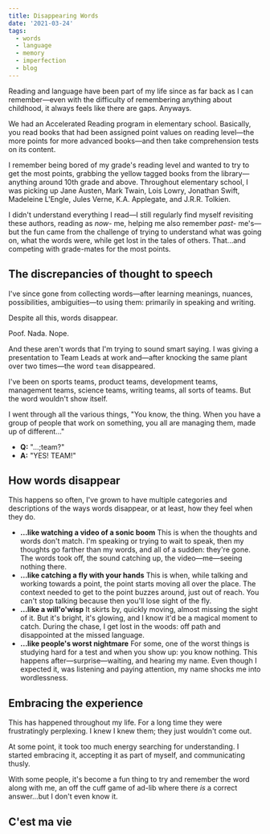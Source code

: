 ```yaml
---
title: Disappearing Words
date: '2021-03-24'
tags:
  - words
  - language
  - memory
  - imperfection
  - blog
---
```

Reading and language have been part of my life since as far back as I can remember—even with the difficulty of remembering anything about childhood, it always feels like there are gaps. Anyways.

We had an Accelerated Reading program in elementary school. Basically, you read books that had been assigned point values on reading level—the more points for more advanced books—and then take comprehension tests on its content.

I remember being bored of my grade's reading level and wanted to try to get the most points, grabbing the yellow tagged books from the library—anything around 10th grade and above. Throughout elementary school, I  was picking up Jane Austen, Mark Twain, Lois Lowry, Jonathan Swift, Madeleine L'Engle, Jules Verne, K.A. Applegate, and J.R.R. Tolkien.

I didn't understand everything I read—I still regularly find myself revisiting these authors, reading as _now-_ me, helping me also remember _past-_ me's—but the fun came from the challenge of trying to understand what was going on, what the words were, while get lost in the tales of others. That...and competing with grade-mates for the most points.

## The discrepancies of thought to  speech
I've since gone from collecting words—after learning meanings, nuances, possibilities, ambiguities—to using them: primarily in speaking and writing.

Despite all this, words disappear.

Poof.
Nada.
Nope.

And these aren't words that I'm trying to sound smart saying. I was giving a presentation to Team Leads at work and—after knocking the same plant over two times—the word `team` disappeared.

I've been on sports teams, product teams, development teams, management teams, science teams, writing teams, all sorts  of teams. But the word wouldn't show itself.

I went through all the various things, "You know, the thing. When you have a group of people that work on something, you all are managing them, made up of different..."

- **Q:** "...;team?"
- **A:** "YES! TEAM!"

## How words disappear

This happens so often, I've grown to have multiple categories and descriptions of the ways words disappear, or at least, how they feel when they do.

- **...like watching a video of a sonic boom**
This is when the thoughts and words don't match. I'm speaking or trying to wait to speak, then my thoughts go farther than my words, and all of a sudden: they're gone. The words took off, the sound catching up, the video—me—seeing nothing there.
- **...like catching a fly with your hands**
This is when, while talking and working towards a point, the point starts moving all over the place. The context needed to get to the point buzzes around, just out of reach. You can't stop talking because then you'll lose sight of the fly.
- **...like a will'o'wisp**
It skirts by, quickly moving, almost missing the sight of it. But it's bright, it's glowing, and I know it'd be a magical moment to catch. During the chase, I get lost in the woods: off path and disappointed at the missed language.
- **...like people's worst nightmare**
For some, one of the worst things is studying hard for a test and when you show up: you know nothing. This happens after—surprise—waiting, and hearing my name. Even though I expected it, was listening and paying attention, my name shocks me into wordlessness.

## Embracing the experience
This has happened throughout my life. For a long time they were frustratingly perplexing. I knew I knew them; they just wouldn't come out.

At some point, it took too much energy searching for understanding. I started embracing it, accepting it as part of myself, and communicating thusly.

With some people, it's become a fun thing to try and remember the word along with me, an off the cuff game of ad-lib where there _is_ a correct answer...but I don't even know it.

## C'est ma vie 
